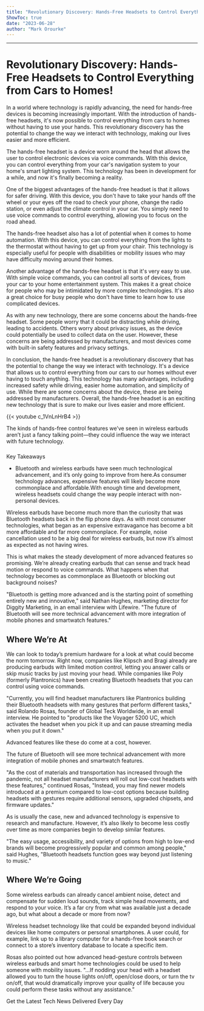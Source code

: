 ```yaml
---
title: "Revolutionary Discovery: Hands-Free Headsets to Control Everything from Cars to Homes!"
ShowToc: true 
date: "2023-06-28"
author: "Mark Orourke"
---
```

*****
# Revolutionary Discovery: Hands-Free Headsets to Control Everything from Cars to Homes!

In a world where technology is rapidly advancing, the need for hands-free devices is becoming increasingly important. With the introduction of hands-free headsets, it's now possible to control everything from cars to homes without having to use your hands. This revolutionary discovery has the potential to change the way we interact with technology, making our lives easier and more efficient.

The hands-free headset is a device worn around the head that allows the user to control electronic devices via voice commands. With this device, you can control everything from your car's navigation system to your home's smart lighting system. This technology has been in development for a while, and now it's finally becoming a reality.

One of the biggest advantages of the hands-free headset is that it allows for safer driving. With this device, you don't have to take your hands off the wheel or your eyes off the road to check your phone, change the radio station, or even adjust the climate control in your car. You simply need to use voice commands to control everything, allowing you to focus on the road ahead.

The hands-free headset also has a lot of potential when it comes to home automation. With this device, you can control everything from the lights to the thermostat without having to get up from your chair. This technology is especially useful for people with disabilities or mobility issues who may have difficulty moving around their homes.

Another advantage of the hands-free headset is that it's very easy to use. With simple voice commands, you can control all sorts of devices, from your car to your home entertainment system. This makes it a great choice for people who may be intimidated by more complex technologies. It's also a great choice for busy people who don't have time to learn how to use complicated devices.

As with any new technology, there are some concerns about the hands-free headset. Some people worry that it could be distracting while driving, leading to accidents. Others worry about privacy issues, as the device could potentially be used to collect data on the user. However, these concerns are being addressed by manufacturers, and most devices come with built-in safety features and privacy settings.

In conclusion, the hands-free headset is a revolutionary discovery that has the potential to change the way we interact with technology. It's a device that allows us to control everything from our cars to our homes without ever having to touch anything. This technology has many advantages, including increased safety while driving, easier home automation, and simplicity of use. While there are some concerns about the device, these are being addressed by manufacturers. Overall, the hands-free headset is an exciting new technology that is sure to make our lives easier and more efficient.

{{< youtube c_1VnLnHrB4 >}} 




The kinds of hands-free control features we’ve seen in wireless earbuds aren’t just a fancy talking point—they could influence the way we interact with future technology.

 
### 
Key Takeaways
 
- Bluetooth and wireless earbuds have seen much technological advancement, and it’s only going to improve from here.As consumer technology advances, expensive features will likely become more commonplace and affordable.With enough time and development, wireless headsets could change the way people interact with non-personal devices.

 

Wireless earbuds have become much more than the curiosity that was Bluetooth headsets back in the flip phone days. As with most consumer technologies, what began as an expensive extravagance has become a bit more affordable and far more commonplace. For example, noise cancellation used to be a big deal for wireless earbuds, but now it’s almost as expected as not having wires.

 

This is what makes the steady development of more advanced features so promising. We’re already creating earbuds that can sense and track head motion or respond to voice commands. What happens when that technology becomes as commonplace as Bluetooth or blocking out background noises?

 

"Bluetooth is getting more advanced and is the starting point of something entirely new and innovative," said Nathan Hughes, marketing director for Diggity Marketing, in an email interview with Lifewire. "The future of Bluetooth will see more technical advancement with more integration of mobile phones and smartwatch features."

 
##   Where We’re At  
 

We can look to today’s premium hardware for a look at what could become the norm tomorrow. Right now, companies like Klipsch and Bragi already are producing earbuds with limited motion control, letting you answer calls or skip music tracks by just moving your head. While companies like Poly (formerly Plantronics) have been creating Bluetooth headsets that you can control using voice commands.

 

"Currently, you will find headset manufacturers like Plantronics building their Bluetooth headsets with many gestures that perform different tasks," said Rolando Rosas, founder of Global Teck Worldwide, in an email interview. He pointed to "products like the Voyager 5200 UC, which activates the headset when you pick it up and can pause streaming media when you put it down."

 

Advanced features like these do come at a cost, however.

 
The future of Bluetooth will see more technical advancement with more integration of mobile phones and smartwatch features.
 

"As the cost of materials and transportation has increased through the pandemic, not all headset manufacturers will roll out low-cost headsets with these features," continued Rosas, "Instead, you may find newer models introduced at a premium compared to low-cost options because building headsets with gestures require additional sensors, upgraded chipsets, and firmware updates."

 

As is usually the case, new and advanced technology is expensive to research and manufacture. However, it’s also likely to become less costly over time as more companies begin to develop similar features.

 

"The easy usage, accessibility, and variety of options from high to low-end brands will become progressively popular and common among people," said Hughes, "Bluetooth headsets function goes way beyond just listening to music."

 
##   Where We’re Going  
 

Some wireless earbuds can already cancel ambient noise, detect and compensate for sudden loud sounds, track simple head movements, and respond to your voice. It’s a far cry from what was available just a decade ago, but what about a decade or more from now?

 

Wireless headset technology like that could be expanded beyond individual devices like home computers or personal smartphones. A user could, for example, link up to a library computer for a hands-free book search or connect to a store’s inventory database to locate a specific item.

 

Rosas also pointed out how advanced head-gesture controls between wireless earbuds and smart home technologies could be used to help someone with mobility issues. "...If nodding your head with a headset allowed you to turn the house lights on/off, open/close doors, or turn the tv on/off, that would dramatically improve your quality of life because you could perform these tasks without any assistance.”

 

Get the Latest Tech News Delivered Every Day




